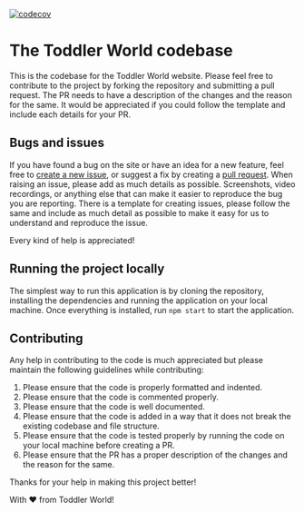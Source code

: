 [![codecov](https://codecov.io/gh/aheedshah/toddler-world/graph/badge.svg?token=57OH7CZD9F)](https://codecov.io/gh/aheedshah/toddler-world)

# The Toddler World codebase

This is the codebase for the Toddler World website. Please feel free to contribute to the project by forking the
repository and submitting a pull request. The PR needs to have a description of the changes and the reason for the same.
It would be appreciated if you could follow the template and include each details for your PR.

## Bugs and issues

If you have found a bug on the site or have an idea for a new feature, feel free
to [create a new issue](https://github.com/aheedshah/toddler-world/issues/new),
or suggest a fix by creating a [pull request](https://help.github.com/articles/creating-a-pull-request/). When raising
an issue, please add as much details as possible. Screenshots, video recordings, or anything else that can make it
easier to reproduce the bug you are reporting. There is a template for creating issues, please follow the same and 
include as much detail as possible to make it easy for us to understand and reproduce the issue.

Every kind of help is appreciated!

## Running the project locally

The simplest way to run this application is by cloning the repository, installing the dependencies and running the
application on your local machine. Once everything is installed, run `npm start` to start the application.

## Contributing

Any help in contributing to the code is much appreciated but please maintain the following guidelines while
contributing:

1. Please ensure that the code is properly formatted and indented.
2. Please ensure that the code is commented properly.
3. Please ensure that the code is well documented.
4. Please ensure that the code is added in a way that it does not break the existing codebase and file structure.
5. Please ensure that the code is tested properly by running the code on your local machine before creating a PR.
6. Please ensure that the PR has a proper description of the changes and the reason for the same.

Thanks for your help in making this project better!

With ♥ from Toddler World!